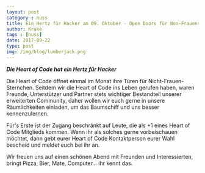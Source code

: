 ```yaml
---
layout: post
category : nuss
title: Ein Hertz für Hacker am 09. Oktober - Open Doors für Non-Frauensternchen
author: Krake
tags : [nuss]
date: 2017-09-22
type: post
img: /img/blog/lumberjack.png
---
```

***Die Heart of Code hat ein Hertz für Hacker***

Die Heart of Code öffnet einmal im Monat ihre Türen für Nicht-Frauen-Sternchen. Seitdem wir die Heart of Code ins Leben gerufen haben, waren Freunde, Unterstützer und Partner stets wichtiger Bestandteil unserer erweiterten Community, daher wollen wir euch gerne in unsere Räumlichkeiten einladen, um das Baumschiff und uns besser kennenzulernen. 

Für's Erste ist der Zugang beschränkt auf Leute, die als +1 eines Heart of Code Mitglieds kommen. Wenn ihr als solches gerne vorbeischauen möchtet, dann gebt eurer Heart of Code Kontaktperson eurer Wahl bescheid und meldet euch bei ihr an. 

Wir freuen uns auf einen schönen Abend mit Freunden und Interessierten, bringt Pizza, Bier, Mate, Computer... ihr kennt das.
